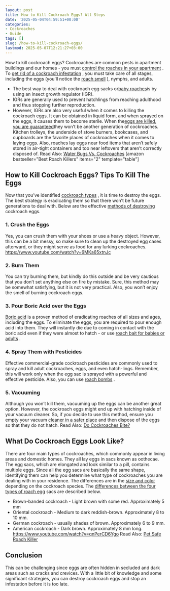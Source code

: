 ```yaml
---
layout: post
title: How to Kill Cockroach Eggs? All Steps
date: '2025-05-04T04:59:51+00:00'
categories:
- Cockroaches
- Guide
tags: []
slug: /how-to-kill-cockroach-eggs/
lastmod: 2025-05-07T12:21:27+03:00
---
```


How to kill cockroach eggs? Cockroaches are common pests in apartment buildings and our homes - you must
[control the roaches in your apartment](https://pestpolicy.com/best-roach-killer-for-apartments/)
.
To
[get rid of a cockroach infestation](https://pestpolicy.com/how-to-get-rid-of-cockroaches/)
, you must take care of all stages, including the eggs (you'll notice the
[roach smell](https://pestpolicy.com/what-do-roaches-smell-like/)
), nymphs, and adults.
- The best way to deal with cockroach egg sacks or[baby roaches](https://pestpolicy.com/what-do-baby-roaches-look-like//)is by using an insect growth regulator (IGR).
- IGRs are generally used to prevent hatchlings from reaching adulthood and thus stopping further reproduction.
- However, IGRs are also very useful when it comes to killing the cockroach eggs. It can be obtained in liquid form, and when sprayed on the eggs, it causes them to become sterile. When the[eggs are killed, you are guaranteed](https://pestpolicy.com/does-the-dryer-kill-fleas/)they won’t be another generation of cockroaches.
Kitchen trolleys, the underside of stove burners, bookcases, and cupboards are the favorite places of cockroaches when it comes to laying eggs.
Also, roaches lay eggs near food items that aren’t safely stored in air-tight containers and too near leftovers that aren’t correctly disposed of. Read Also:
[Water Bugs Vs. Cockroaches](https://pestpolicy.com/water-bugs-vs-cockroaches/)
[amazon bestseller="Best Roach Killers" items="2" template="table"]
## How to Kill Cockroach Eggs? Tips To Kill The Eggs
Now that you’ve identified
[cockroach types](https://extension.umn.edu/insects-infest-homes/cockroaches)
, it is time to destroy the eggs. The best strategy is eradicating them so that there won’t be future generations to deal with. Below are the effective
[methods of destroying](https://pestpolicy.com/how-to-kill-flea-eggs/)
cockroach eggs.
### 1. Crush the Eggs
Yes, you can crush them with your shoes or use a heavy object. However, this can be a bit messy, so make sure to clean up the destroyed egg cases afterward, or they might serve as food for any lurking cockroaches.
https://www.youtube.com/watch?v=6MKa65xtnJc
### 2. Burn Them
You can try burning them, but kindly do this outside and be very cautious that you don’t set anything else on fire by mistake. Sure, this method may be somewhat satisfying, but it is not very practical. Also, you won’t enjoy the smell of burning cockroach eggs.
### 3. Pour Boric Acid over the Eggs
[Boric acid](https://pestpolicy.com/does-boric-acid-kill-roaches/)
is a proven method of eradicating roaches of all sizes and ages, including the eggs. To eliminate the eggs, you are required to pour enough acid into them.
They will instantly die due to coming in contact with the boric acid even if they were almost to hatch - or use
[roach bait for babies or adults](https://pestpolicy.com/best-roach-bait/)
.
### 4. Spray Them with Pesticides
Effective commercial-grade cockroach pesticides are commonly used to spray and kill adult cockroaches, eggs, and even hatch-lings.
Remember, this will work only when the egg sac is sprayed with a powerful and effective pesticide. Also, you can use
[roach bombs](https://pestpolicy.com/best-fogger-for-roaches/)
.
### 5. Vacuuming
Although you won’t kill them, vacuuming up the eggs can be another great option. However, the cockroach eggs might end up with hatching inside of your vacuum cleaner.
So, if you decide to use this method, ensure you empty your vacuum
[cleaner in a safer place](https://pestpolicy.com/xionlab-safer-drain-opener-review/)
and then dispose of the eggs so that they do not hatch.
Read Also:
[​​Do Cockroaches Bite?](https://pestpolicy.com/do-cockroaches-bite/)
## What Do Cockroach Eggs Look Like?
There are four main types of cockroaches, which commonly appear in living areas and domestic homes. They all lay eggs in sacs known as oothecae.
The egg sacs, which are elongated and look similar to a pill, contains multiple eggs. Since all the egg sacs are basically the same shape, identifying them can help you determine what type of cockroaches you are dealing with in your residence.
The differences are in the
[size and color](https://pestpolicy.com/baby-bed-bugs/)
depending on the cockroach species. The
[differences between the four types of roach egg](https://pestpolicy.com/flea-eggs-vs-dandruff/)
sacs are described below.
- Brown-banded cockroach - Light brown with some red. Approximately 5 mm
- Oriental cockroach - Medium to dark reddish-brown. Approximately 8 to 10 mm.
- German cockroach - usually shades of brown. Approximately 6 to 9 mm.
- American cockroach - Dark brown. Approximately 8 mm long.
https://www.youtube.com/watch?v=qnPerCD6Ygo
Read Also:
[Pet Safe Roach Killer](https://pestpolicy.com/pet-safe-roach-killer/)
## Conclusion
This can be challenging since eggs are often hidden in secluded and dark areas such as cracks and crevices.
With a little bit of knowledge and some significant strategies, you can destroy cockroach eggs and stop an infestation before it is too late.
